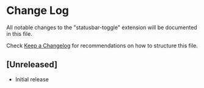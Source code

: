 # Change Log

All notable changes to the "statusbar-toggle" extension will be documented in this file.

Check [Keep a Changelog](http://keepachangelog.com/) for recommendations on how to structure this file.

## [Unreleased]

- Initial release